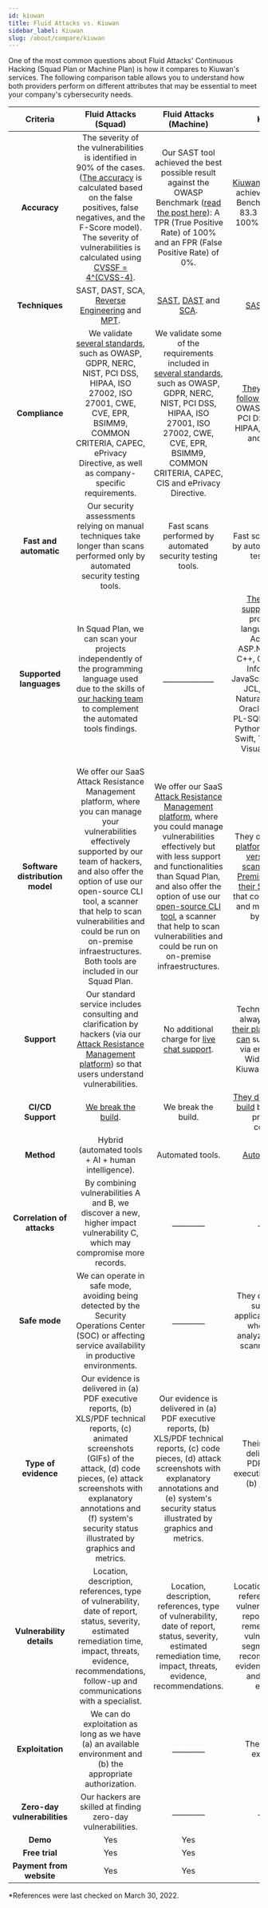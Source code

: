 ```yaml
---
id: kiuwan
title: Fluid Attacks vs. Kiuwan
sidebar_label: Kiuwan
slug: /about/compare/kiuwan
---
```


One of the most common questions
about Fluid Attacks' Continuous Hacking
(Squad Plan or Machine Plan)
is how it compares to Kiuwan's services.
The following comparison table
allows you to understand
how both providers perform on different attributes
that may be essential to meet your company's cybersecurity needs.

|           **Criteria**          |                                                                                                                                                                  **Fluid Attacks (Squad)**                                                                                                                                                                  |                                                                                                                                                                                                                   **Fluid Attacks (Machine)**                                                                                                                                                                                                                   |                                                                                                                                                                                             **Kiuwan***                                                                                                                                                                                            |
|:-------------------------------:|:----------------------------------------------------------------------------------------------------------------------------------------------------------------------------------------------------------------------------------------------------------------------------------------------------------------------------------------------------------:|:-------------------------------------------------------------------------------------------------------------------------------------------------------------------------------------------------------------------------------------------------------------------------------------------------------------------------------------------------------------------------------------------------------------------------------------------------------------:|:-------------------------------------------------------------------------------------------------------------------------------------------------------------------------------------------------------------------------------------------------------------------------------------------------------------------------------------------------------------------------------------------------:|
| **Accuracy**                   | The severity of the vulnerabilities is identified in 90% of the cases. ([The accuracy](/about/sla/accuracy/) is calculated based on the false positives, false negatives, and the F-Score model). The severity of vulnerabilities is calculated using [CVSSF = 4^(CVSS-4)](/about/faq/#adjustment-by-severity).                                             | Our SAST tool achieved the best possible result against the OWASP Benchmark ([read the post here](https://fluidattacks.com/blog/owasp-benchmark-fluid-attacks/)): A TPR (True Positive Rate) of 100% and an FPR (False Positive Rate) of 0%.                                                                                                                                                                                                                  | [Kiuwan Code Security](https://www.kiuwan.com/blog/owasp-benchmark-diy/) achieved an OWASP Benchmark score of 83.3 with a TPR of 100% and an FPR of 16.7%.                                                                                                                                                                                                                                        |
| **Techniques**                  | SAST, DAST, SCA, [Reverse Engineering](https://fluidattacks.com/categories/re/) and [MPT](https://fluidattacks.com/categories/re/).                                                                                                                                                                                                                        | [SAST](https://fluidattacks.com/categories/sast/), [DAST](https://fluidattacks.com/categories/dast/) and [SCA](https://fluidattacks.com/categories/sca/).                                                                                                                                                                                                                                                                                                     | [SAST](https://www.kiuwan.com/code-security-sast/) and [SCA](https://www.kiuwan.com/insights-open-source/).                                                                                                                                                                                                                                                                                       |
| **Compliance**                  | We validate [several standards](https://docs.fluidattacks.com/criteria/compliance/), such as OWASP, GDPR, NERC, NIST, PCI DSS,  HIPAA, ISO 27002, ISO 27001, CWE, CVE, EPR, BSIMM9, COMMON CRITERIA, CAPEC, ePrivacy Directive, as well as company-specific requirements.                                                                                  | We validate some of the requirements included in [several standards](https://docs.fluidattacks.com/criteria/compliance/), such as OWASP, GDPR, NERC, NIST, PCI DSS, HIPAA, ISO 27001, ISO 27002, CWE, CVE, EPR, BSIMM9, COMMON CRITERIA, CAPEC, CIS and ePrivacy Directive.                                                                                                                                                                                   | [They validate the following standards:](https://www.kiuwan.com/blog/security-standards-in-software-development/) OWASP, NIST, CWE, PCI DSS, MISRA-C, HIPAA, WASC, BIZEC and SEI CERT.                                                                                                                                                                                                            |
| **Fast and automatic**          | Our security assessments relying on manual techniques take longer than scans performed only by automated security testing tools.                                                                                                                                                                                                                           | Fast scans performed by automated security testing tools.                                                                                                                                                                                                                                                                                                                                                                                                     | Fast scans performed by automated security testing tools.                                                                                                                                                                                                                                                                                                                                         |
| **Supported languages**         | In Squad Plan, we can scan your projects independently of the programming language used due to the skills of [our hacking team](https://fluidattacks.com/solutions/penetration-testing/) to complement the automated tools findings.                                                                                                                       | ______________                                                                                                                                                                                                                                                                                                                                                                                                                                                | [Their solutions support](https://www.kiuwan.com/docs/pages/viewpage.action?pageId=17727588) following programming languages: ABAP, ActionScript, ASP.NET, C, Cobol, C++, C#, Go, HTML, Informix, Java, JavaScript/TypeScript, JCL, JSP, Kotlin, Natural, Objective C, OracleForms, PHP, PL-SQL, PowerScript, Python, RPG4, Scala, Swift, Transact-SQL, VisualBasic 6 and VB.Net.                 |
| **Software distribution model** | We offer our SaaS Attack Resistance Management platform, where you can manage your vulnerabilities effectively supported by our team of hackers, and also offer the option of use our open-source CLI tool, a scanner that help to scan vulnerabilities and could be run on on-premise infraestructures. Both tools are included in our Squad Plan.        | We offer our SaaS [Attack Resistance Management platform](https://docs.fluidattacks.com/machine/web/arm), where you could manage vulnerabilities effectively but with less support and functionalities than Squad Plan, and also offer the option of use our [open-source CLI tool](https://docs.fluidattacks.com/machine/scanner/plans/foss), a scanner that help to scan vulnerabilities and could be run on on-premise infraestructures.                   | They offer their [SaaS platform](https://www.kiuwan.com/docs/display/K5/Kiuwan+Cloud+Analyzer), also a [local version of their scanner](https://www.kiuwan.com/docs/display/K5/Kiuwan+Local+Analyzer) and [On-Premises version of their SaaS platform](https://www.kiuwan.com/docs/display/K5/Kiuwan+On-Premises+Distributed+Version) that could be installed and managed totally by the client.  |
| **Support**                     | Our standard service includes consulting and clarification by hackers (via our [Attack Resistance Management platform](https://docs.fluidattacks.com/machine/web/arm)) so that users understand vulnerabilities.                                                                                                                                           | No additional charge for [live chat support](/machine/web/support/live-chat).                                                                                                                                                                                                                                                                                                                                                                                 | Technical support is always included [in their plans](https://www.kiuwan.com/pricing/). [Customers can](https://www.kiuwan.com/docs/display/K5/Kiuwan+Technical+Support+Guide) submit requests via email, the Help Widget, and the Kiuwan Help Center.                                                                                                                                            |
| **CI/CD Support**             | [We break the build](https://fluidattacks.com/solutions/devsecops/).                                                                                                                                                                                                                                                                                       | We break the build.                                                                                                                                                                                                                                                                                                                                                                                                                                           | [They do not break the build](https://www.kiuwan.com/press-releases/) but only report problematic conditions.                                                                                                                                                                                                                                                                                     |
| **Method**                      | Hybrid (automated tools + AI + human   intelligence).                                                                                                                                                                                                                                                                                                      | Automated tools.                                                                                                                                                                                                                                                                                                                                                                                                                                              | [Automated tools](https://www.kiuwan.com/insights-open-source/).                                                                                                                                                                                                                                                                                                                                  |
| **Correlation of attacks**      | By combining vulnerabilities A and B, we discover a new, higher impact vulnerability C, which may compromise more records.                                                                                                                                                                                                                                 | _________                                                                                                                                                                                                                                                                                                                                                                                                                                                     | _________                                                                                                                                                                                                                                                                                                                                                                                         |
| **Safe mode**                   | We can operate in safe mode, avoiding being detected by the Security Operations Center (SOC) or affecting service availability in productive environments.                                                                                                                                                                                                 | _________                                                                                                                                                                                                                                                                                                                                                                                                                                                     | They do not need to suspend the application's service, whose code is analyzed during the scanning process.                                                                                                                                                                                                                                                                                        |
| **Type of evidence**            | Our evidence is delivered in (a) PDF executive reports, (b) XLS/PDF technical reports, (c) animated screenshots (GIFs) of the attack, (d) code pieces, (e) attack screenshots with explanatory annotations and (f) system's security status illustrated by graphics and metrics.                                                                           | Our evidence is delivered in (a) PDF executive reports, (b) XLS/PDF technical reports, (c) code pieces, (d) attack screenshots with explanatory annotations and (e) system's security status illustrated by graphics and metrics.                                                                                                                                                                                                                             | Their evidence is delivered in (a) PDF/XML/CSV executive reports and (b) [customized reports](https://www.kiuwan.com/docs/display/K5/Getting+Started+with+Kiuwan).                                                                                                                                                                                                                             |
| **Vulnerability details**       | Location, description, references, type of vulnerability, date of report, status, severity, estimated remediation time, impact, threats, evidence, recommendations, follow-up and communications with a specialist.                                                                                                                                        | Location, description, references, type of vulnerability, date of report, status, severity, estimated remediation time, impact, threats, evidence, recommendations.                                                                                                                                                                                                                                                                                           | Location, description, references, type of vulnerability, date of report, estimated remediation time, vulnerable code segment, threats, recommendations, evidence, vulnerable and fixed code examples.                                                                                                                                                                                            |
| **Exploitation**                | We can do exploitation as long as we have (a) an available environment and (b) the appropriate authorization.                                                                                                                                                                                                                                              | _________                                                                                                                                                                                                                                                                                                                                                                                                                                                     | They cannot do exploitation.                                                                                                                                                                                                                                                                                                                                                                      |
| **Zero-day vulnerabilities**    | Our hackers are skilled at finding zero-day vulnerabilities.                                                                                                                                                                                                                                                                                               | _________                                                                                                                                                                                                                                                                                                                                                                                                                                                     | _________                                                                                                                                                                                                                                                                                                                                                                                         |
|           **Demo**           | Yes                                                                                                                                                                                                                                                                                                                                                        | Yes                                                                                                                                                                                                                                                                                                                                                                                                                                                           | No                                                                                                                                                                                                                                                                                                                                                                                                |
|        **Free trial**        | Yes                                                                                                                                                                                                                                                                                                                                                        | Yes                                                                                                                                                                                                                                                                                                                                                                                                                                                           | Yes                                                                                                                                                                                                                                                                                                                                                                                               |
|   **Payment from website**   | Yes                                                                                                                                                                                                                                                                                                                                                        | Yes                                                                                                                                                                                                                                                                                                                                                                                                                                                           | Yes                                                                                                                                                                                                                                                                                                                                                                                               |

*References were last checked on March 30, 2022.

